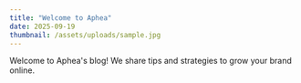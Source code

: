```yaml
---
title: "Welcome to Aphea"
date: 2025-09-19
thumbnail: /assets/uploads/sample.jpg
---
```

Welcome to Aphea's blog! We share tips and strategies to grow your brand online.
